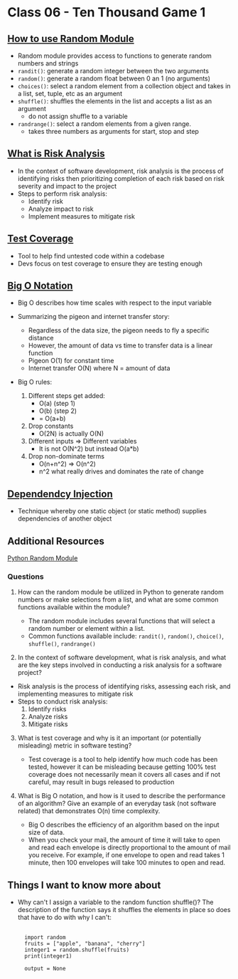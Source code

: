 # Class 06 - Ten Thousand Game 1

## [How to use Random Module](https://www.pythonforbeginners.com/random/how-to-use-the-random-module-in-python)
- Random module provides access to functions to generate random numbers and strings
- ```randit()```: generate a random integer between the two arguments
- ```random()```: generate a random float between 0 an 1 (no arguments)
- ```choices()```: select a random element from a collection object and takes in a list, set, tuple, etc as an argument
- ```shuffle()```: shuffles the elements in the list and accepts a list as an argument
    - do not assign shuffle to a variable
- ```randrange()```: select a random elements from a given range.
    - takes three numbers as arguments for start, stop and step

## [What is Risk Analysis](https://www.edureka.co/blog/risk-analysis-in-software-testing/)
- In the context of software development, risk analysis is the process of identifying risks then prioritizing completion of each risk based on risk severity and impact to the project
- Steps to perform risk analysis:
    - Identify risk
    - Analyze impact to risk
    - Implement measures to mitigate risk

## [Test Coverage](https://martinfowler.com/bliki/TestCoverage.html)
- Tool to help find untested code within a codebase
- Devs focus on test coverage to ensure they are testing enough

## [Big O Notation](https://www.youtube.com/watch?v=v4cd1O4zkGw)

- Big O describes how time scales with respect to the input variable

- Summarizing the pigeon and internet transfer story:
    - Regardless of the data size, the pigeon needs to fly a specific distance
    - However, the amount of data vs time to transfer data is a linear function
    - Pigeon O(1) for constant time
    - Internet transfer O(N) where N = amount of data

- Big O rules:
    1. Different steps get added:
        - O(a) (step 1)
        - O(b) (step 2)
        - = O(a+b)
    2. Drop constants
        - O(2N) is actually O(N) 
    3. Different inputs => Different variables
        - It is not O(N^2) but instead O(a*b)
    4. Drop non-dominate terms
        - O(n+n^2) => O(n^2)
        - n^2 what really drives and dominates the rate of change 

## [Dependendcy Injection](https://www.freecodecamp.org/news/a-quick-intro-to-dependency-injection-what-it-is-and-when-to-use-it-7578c84fa88f/)
- Technique whereby one static object (or static method) supplies dependencies of another object

## Additional Resources

[Python Random Module](https://docs.python.org/3/library/random.html)

### Questions

1. How can the random module be utilized in Python to generate random numbers or make selections from a list, and what are some common functions available within the module?
    - The random module includes several functions that will select a random number or element within a list.
    - Common functions available include: ```randit()```, ```random()```, ```choice()```, ```shuffle()```, ```randrange()```

2. In the context of software development, what is risk analysis, and what are the key steps involved in conducting a risk analysis for a software project?
- Risk analysis is the process of identifying risks, assessing each risk, and implementing measures to mitigate risk
- Steps to conduct risk analysis:
    1. Identify risks
    2. Analyze risks
    3. Mitigate risks

3. What is test coverage and why is it an important (or potentially misleading) metric in software testing?
    - Test coverage is a tool to help identify how much code has been tested, however it can be misleading because getting 100% test coverage does not necessarily mean it covers all cases and if not careful, may result in bugs released to production

4. What is Big O notation, and how is it used to describe the performance of an algorithm? Give an example of an everyday task (not software related) that demonstrates O(n) time complexity.
    - Big O describes the efficiency of an algorithm based on the input size of data. 
    - When you check your mail, the amount of time it will take to open and read each envelope is directly proportional to the amount of mail you receive. For example, if one envelope to open and read takes 1 minute, then 100 envelopes will take 100 minutes to open and read.

## Things I want to know more about
- Why can't I assign a variable to the random function shuffle()? The description of the function says it shuffles the elements in place so does that have to do with why I can't:
    <pre>
    <code>
    import random
    fruits = ["apple", "banana", "cherry"]
    integer1 = random.shuffle(fruits)
    print(integer1)
    
    output = None
     </code>
     </pre>

